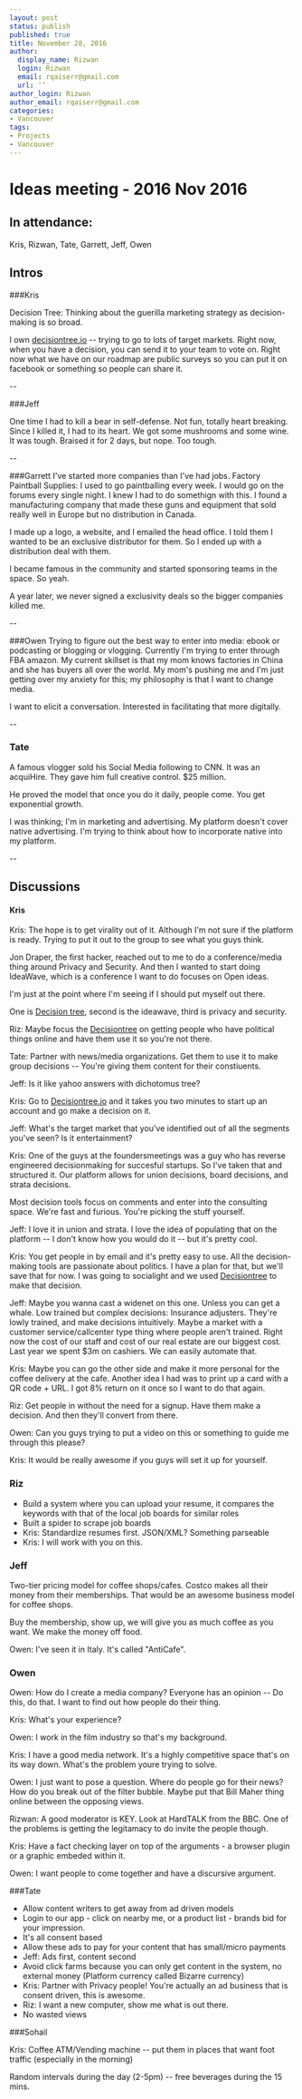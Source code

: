 ```yaml
---
layout: post
status: publish
published: true
title: November 28, 2016
author:
  display_name: Rizwan
  login: Rizwan
  email: rqaiserr@gmail.com
  url: ‘’
author_login: Rizwan
author_email: rqaiserr@gmail.com
categories:
- Vancouver
tags:
- Projects
- Vancouver
---
```




# Ideas meeting - 2016 Nov 2016

## In attendance:

Kris, Rizwan, Tate, Garrett, Jeff, Owen
## Intros

###Kris

Decision Tree: Thinking about the guerilla marketing strategy as decision-making is so broad. 

I own [decisiontree.io](http://decisiontree.io) -- trying to go to lots of target markets. Right now, when you have a decision, you can send it to your team to vote on. Right now what we have on our roadmap are public surveys so you can put it on facebook or something so people can share it.





--


###Jeff

One time I had to kill a bear in self-defense. Not fun, totally heart breaking. Since I killed it, I had to its heart. We got some mushrooms and some wine. It was tough. Braised it for 2 days, but nope. Too tough.

--

###Garrett
I've started more companies than I've had jobs. 
Factory Paintball Supplies: I used to go paintballing every week. I would go on the forums every single night. I knew I had to do somethign with this. I found a manufacturing company that made these guns and equipment that sold really well in Europe but no distribution in Canada.

I made up a logo, a website, and I emailed the head office. I told them I wanted to be an exclusive distributor for them. So I ended up with a distribution deal with them.

I became famous in the community and started sponsoring teams in the space. So yeah.

A year later, we never signed a exclusivity deals so the bigger companies killed me.

--

###Owen
Trying to figure out the best way to enter into media: ebook or podcasting or blogging or vlogging. Currently I'm trying to enter through FBA amazon. My current skillset is that my mom knows factories in China and she has buyers all over the world. My mom's pushing me and I'm just getting over my anxiety for this; my philosophy is that I want to change media. 

I want to elicit a conversation. Interested in facilitating that more digitally.

--

### Tate
A famous vlogger sold his Social Media following to CNN. It was an acquiHire. They gave him full creative control. $25 million.

He proved the model that once you do it daily, people come. You get exponential growth. 

I was thinking; I'm in marketing and advertising. My platform doesn't cover native advertising. I'm trying to think about how to incorporate native into my platform.

--

## Discussions

#### Kris

Kris: The hope is to get virality out of it. Although I'm not sure if the platform is ready. Trying to put it out to the group to see what you guys think.

Jon Draper, the first hacker, reached out to me to do a conference/media thing around Privacy and Security. And then I wanted to start doing IdeaWave, which is a conference I want to do focuses on Open ideas. 

I'm just at the point where I'm seeing if I should put myself out there. 

One is [Decision tree](http://decisiontree.io), second is the ideawave, third is privacy and security. 

Riz: Maybe focus the [Decisiontree](http://decisiontree.io) on getting people who have political things online and have them use it so you're not there.

Tate: Partner with news/media organizations. Get them to use it to make group decisions -- You're giving them content for their constiuents. 

Jeff: Is it like yahoo answers with dichotomus tree? 

Kris: Go to [Decisiontree.io](http://decisiontree.io) and it takes you two minutes to start up an account and go make a decision on it.

Jeff: What's the target market that you've identified out of all the segments you've seen? Is it entertainment? 

Kris: One of the guys at the foundersmeetings was a guy who has reverse engineered decisionmaking for succesful startups. So I've taken that and structured it. Our platform allows for union decisions, board decisions, and strata decisions.

Most decision tools focus on comments and enter into the consulting space. We're fast and furious. You're picking the stuff yourself. 

Jeff: I love it in union and strata. I love the idea of populating that on the platform -- I don't know how you would do it -- but it's pretty cool.

Kris: You get people in by email and it's pretty easy to use. All the decision-making tools are passionate about politics. I have a plan for that, but we'll save that for now. I was going to socialight and we used [Decisiontree](http://decisiontree.io) to make that decision. 

Jeff: Maybe you wanna cast a widenet on this one. Unless you can get a whale. Low trained but complex decisions: Insurance adjusters. They're lowly trained, and make decisions intuitively. Maybe a market with a customer service/callcenter type thing where people aren't trained. Right now the cost of our staff and cost of our real estate are our biggest cost. Last year we spent $3m on cashiers. We can easily automate that.

Kris: Maybe you can go the other side and make it more personal for the coffee delivery at the cafe. Another idea I had was to print up a card with a QR code + URL. I got 8% return on it once so I want to do that again.

Riz: Get people in without the need for a signup. Have them make a decision. And then they'll convert from there.

Owen: Can you guys trying to put a video on this or something to guide me through this please? 

Kris: It would be really awesome if you guys will set it up for yourself.

### Riz 
* Build a system where you can upload your resume, it compares the keywords with that of the local job boards for similar roles
* Built a spider to scrape job boards
* Kris: Standardize resumes first. JSON/XML? Something parseable
* Kris: I will work with you on this.

### Jeff
Two-tier pricing model for coffee shops/cafes. Costco makes all their money from their memberships. That would be an awesome business model for coffee shops.

Buy the membership, show up, we will give you as much coffee as you want. We make the money off food.

Owen: I've seen it in Italy. It's called "AntiCafe". 

### Owen

Owen: How do I create a media company? Everyone has an opinion -- Do this, do that. I want to find out how people do their thing.

Kris: What's your experience?

Owen: I work in the film industry so that's my background. 

Kris: I have a good media network. It's a highly competitive space that's on its way down. What's the problem youre trying to solve.

Owen: I just want to pose a question. Where do people go for their news? How do you break out of the filter bubble. Maybe put that Bill Maher thing online between the opposing views.

Rizwan: A good moderator is KEY. Look at HardTALK from the BBC. One of the problems is getting the legitamacy to do invite the people though.

Kris: Have a fact checking layer on top of the arguments - a browser plugin or a graphic embeded within it. 

Owen: I want people to come together and have a discursive argument.


###Tate

* Allow content writers to get away from ad driven models
* Login to our app - click on nearby me, or a product list - brands bid for your impression.
* It's all consent based
* Allow these ads to pay for your content that has small/micro payments
* Jeff: Ads first, content second
* Avoid click farms because you can only get content in the system, no external money (Platform currency called Bizarre currency)
* Kris: Partner with Privacy people! You're actually an ad business that is consent driven, this is awesome.
* Riz: I want a new computer, show me what is out there. 
* No wasted views

###Sohail

Kris: Coffee ATM/Vending machine -- put them in places that want foot traffic (especially in the morning)

Random intervals during the day (2-5pm) -- free beverages during the 15 mins.